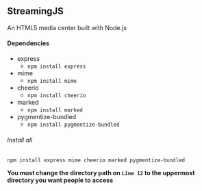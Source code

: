 ## StreamingJS
An HTML5 media center built with Node.js

#### Dependencies
- express
    - `npm install express`
- mime
    - `npm install mime`
- cheerio
    - `npm install cheerio`
- marked
	- `npm install marked`
- pygmentize-bundled
	- `npm install pygmentize-bundled`

###### Install all
`npm install express mime cheerio marked pygmentize-bundled`

**You must change the directory path on `Line 12` to the uppermost directory you want people to access**
